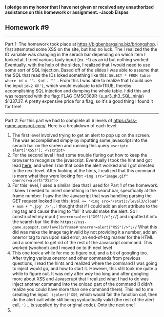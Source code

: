 <b>I pledge on my honor that I have not given or received any unauthorized assistance on this homework or assignment. -Jacob Elspas</b>

<h2>Homework #9</h2>
  
---
Part 1: 
The homework took place at https://bigbenbargains.biz/briongshop. I first attempted some XSS on the site, but had no luck. The I realized the the ID variable was changing in the serach bar depending on which item I looked at. I tried various fauly input (ex. -1) as an id but nothing worked. Eventually, with the help of the slides, I realized that I would need to use some sort of SQL Injection. Based off of the slides I was able to assume that the SQL that read the IDs loked something like this: `SELECT * FROM table where id = '". $id . "'
`. From this I was able to realize that I could use the input `id=2'OR'1`, which would evaluate to id=TRUE, thereby accomplishing SQL injection and dumping the whole table. I did this and was reqarded with the flag: FLAG CMSC389R-{u_ar3_th3_SQL_ninja} $1337.37. A pretty expensive price for a flag, so it's a good thing I found it for free!

---

Part 2:
For this part we had to complete all 6 levels of https://xss-game.appspot.com/. Here is a breakdown of each level:

1. The first level involved trying to get an alert to pop up on the screen. The was accomplished simply by inputting some javascript into the serach bar on the screen and running this query `<script> alert("XSS!"); <\script>`
2. For the second level I had some trouble fiuring out how to keep the browser to recognize the javascript. Eventually I took the hint and got lead [here](https://www.owasp.org/index.php/XSS_Filter_Evasion_Cheat_Sheet#IMG_onerror_and_javascript_alert_encode), and when I ran that code the alert worked and I got directed to the next level. After looking at the hints, I realized that this command is more what they were looking for: `<img src="image.gif" onerror=alert("XSS")>`
3. For this level, I used a similar idea that I used for Part 1 of the homework. I knew I needed to insert soemthing in the searchbar, specifically at the frame number. I saw the the Javascript that was handling parsing the GET request looked like this: `html += "<img src='/static/level3/cloud" + num + ".jpg' />";`. I thought that if I could add an alert attribute to the img tag and cause the img to 'fail' it would make the alert. So I constructed my input (`'onerror=alert("XSS")/>";//`) and inputted it into the search bar like this: `https://xss-game.appspot.com/level3/frame#'onerror=alert("XSS")/>";//` What this did was make the image tag invalid by not providing it a number, add an onerror tag to run upon said error, an end-of-tag marker for the HTML and a comment to get rid of the rest of the Javascript command. This worked (woohoo!) and I moved on to th next level
4. This one took a while for me to figure out, and a bit of googling too. After trying various onerror and other commands from previous questions, I read the hints and realized where the command I was going to inject would go, and how to start it. However, this still took me quite a while to figure out. It was only after _way_ too long and after googling more about XSS and Javascrupt that I realized what I had to do was inject another command into the onload part of the command (I didn't realize you could have more than one command there). This led to me creating the input `');alert('XSS`, which would fail the function call, then do the alert call while still being syntactically valid (the rest of the alert call, `');`, is supplied by the original code). Onto the next one!
5.
